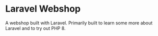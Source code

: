# Laravel Webshop

A webshop built with Laravel. Primarily built to learn some more about Laravel and to try out PHP 8.
